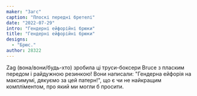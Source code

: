```yaml
---
maker: "Загс"
caption: "Плоскі передні бретелі"
date: "2022-07-29"
intro: "Гендерні ейфорійні брюки"
title: "Гендерні ейфорійні брюки"
designs:
  - "Брюс."
author: 28322
---
```


Zag (вона/вони/будь-хто) зробила ці труси-боксери Bruce з пласким передом і райдужною резинкою! Вони написали: "Гендерна ейфорія на максимумі, дякуємо за цей патерн!", що є чи не найкращим компліментом, про який ми могли б просити.
